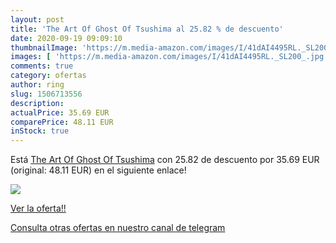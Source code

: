 ```yaml
---
layout: post
title: 'The Art Of Ghost Of Tsushima al 25.82 % de descuento'
date: 2020-09-19 09:09:10
thumbnailImage: 'https://m.media-amazon.com/images/I/41dAI4495RL._SL200_.jpg'
images: [ 'https://m.media-amazon.com/images/I/41dAI4495RL._SL200_.jpg' ]
comments: true
category: ofertas
author: ring
slug: 1506713556
description:
actualPrice: 35.69 EUR
comparePrice: 48.11 EUR
inStock: true
---
```


Está [The Art Of Ghost Of Tsushima](https://www.amazon.com/dp/1506713556/?tag=redken08-20) con 25.82 de descuento por 35.69 EUR (original: 48.11 EUR) en el siguiente enlace!

[![](https://m.media-amazon.com/images/I/41dAI4495RL._SL200_.jpg)](https://www.amazon.com/dp/1506713556/?tag=redken08-20)

[Ver la oferta!!](https://www.amazon.com/dp/1506713556/?tag=redken08-20)

[Consulta otras ofertas en nuestro canal de telegram](https://t.me/s/ofertas25)
